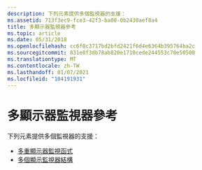 ```yaml
---
description: 下列元素提供多個監視器的支援：
ms.assetid: 713f3ec9-fce3-42f3-ba08-0b2430aef8a4
title: 多顯示器監視器參考
ms.topic: article
ms.date: 05/31/2018
ms.openlocfilehash: cc6f8c3717bd2bfd2421f6d4e6364b395764ba2c
ms.sourcegitcommit: 831e8f3db78ab820e1710cede244553c70e50500
ms.translationtype: MT
ms.contentlocale: zh-TW
ms.lasthandoff: 01/07/2021
ms.locfileid: "104191931"
---
```

# <a name="multiple-display-monitors-reference"></a>多顯示器監視器參考

下列元素提供多個監視器的支援：

-   [多重顯示器監視函式](multiple-display-monitors-functions.md)
-   [多個顯示監視器結構](multiple-display-monitors-structures.md)

 

 



